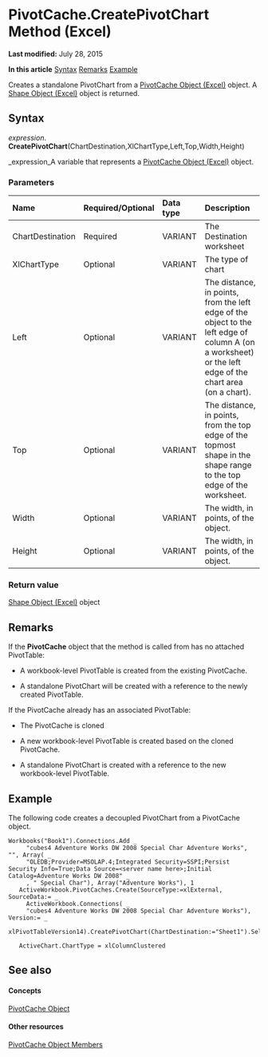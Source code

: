 
# PivotCache.CreatePivotChart Method (Excel)

 **Last modified:** July 28, 2015

 **In this article**
 [Syntax](#sectionSection0)
 [Remarks](#sectionSection1)
 [Example](#sectionSection2)


Creates a standalone PivotChart from a  [PivotCache Object (Excel)](c3d84ef1-f9e6-b1bc-cbf0-3ba8dfe17439.md) object. A [Shape Object (Excel)](8f01fcd1-b7d9-5216-2de5-40fb6648a403.md) object is returned.


## Syntax
<a name="sectionSection0"> </a>

 _expression_. **CreatePivotChart**(ChartDestination,XlChartType,Left,Top,Width,Height)

 _expression_A variable that represents a  [PivotCache Object (Excel)](c3d84ef1-f9e6-b1bc-cbf0-3ba8dfe17439.md) object.


### Parameters



|**Name**|**Required/Optional**|**Data type**|**Description**|
|:-----|:-----|:-----|:-----|
|ChartDestination|Required|VARIANT|The Destination worksheet|
|XlChartType|Optional|VARIANT|The type of chart|
|Left|Optional|VARIANT|The distance, in points, from the left edge of the object to the left edge of column A (on a worksheet) or the left edge of the chart area (on a chart).|
|Top|Optional|VARIANT|The distance, in points, from the top edge of the topmost shape in the shape range to the top edge of the worksheet.|
|Width|Optional|VARIANT|The width, in points, of the object.|
|Height|Optional|VARIANT|The width, in points, of the object.|

### Return value

 [Shape Object (Excel)](8f01fcd1-b7d9-5216-2de5-40fb6648a403.md) object


## Remarks
<a name="sectionSection1"> </a>

If the  **PivotCache** object that the method is called from has no attached PivotTable:


- A workbook-level PivotTable is created from the existing PivotCache.
    
- A standalone PivotChart will be created with a reference to the newly created PivotTable.
    
If the PivotCache already has an associated PivotTable:


- The PivotCache is cloned
    
- A new workbook-level PivotTable is created based on the cloned PivotCache.
    
- A standalone PivotChart is created with a reference to the new workbook-level PivotTable.
    

## Example
<a name="sectionSection2"> </a>

The following code creates a decoupled PivotChart from a PivotCache object.


```
Workbooks("Book1").Connections.Add _
     "cubes4 Adventure Works DW 2008 Special Char Adventure Works", "", Array( _
     "OLEDB;Provider=MSOLAP.4;Integrated Security=SSPI;Persist Security Info=True;Data Source=<server name here>;Initial Catalog=Adventure Works DW 2008" _
     , " Special Char"), Array("Adventure Works"), 1
   ActiveWorkbook.PivotCaches.Create(SourceType:=xlExternal, SourceData:= _
     ActiveWorkbook.Connections( _
     "cubes4 Adventure Works DW 2008 Special Char Adventure Works"), Version:= _
     xlPivotTableVersion14).CreatePivotChart(ChartDestination:="Sheet1").Select

   ActiveChart.ChartType = xlColumnClustered
```


## See also
<a name="sectionSection2"> </a>


#### Concepts


 [PivotCache Object](c3d84ef1-f9e6-b1bc-cbf0-3ba8dfe17439.md)
#### Other resources


 [PivotCache Object Members](113f1109-e1c9-2c6e-0581-9fba82f278dc.md)
